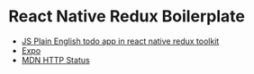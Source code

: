 # React Native Redux Boilerplate
- [JS Plain English todo app in react native redux toolkit](https://javascript.plainenglish.io/how-to-build-a-simple-todo-app-in-react-native-using-redux-toolkit-eb9ca5409a1d)
- [Expo](https://expo.dev/)
- [MDN HTTP Status](https://developer.mozilla.org/en-US/docs/Web/HTTP/Status)